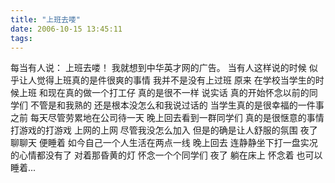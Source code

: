 ```yaml
---
title: "上班去喽"
date: 2006-10-15 13:45:11
tags:
---
```


每当有人说： 上班去喽！ 我就想到中华英才网的广告。 当有人这样说的时候 似乎让人觉得上班真的是件很爽的事情 我并不是没有上过班 原来 在学校当学生的时候上班 和现在真的做一个打工仔 真的是很不一样 说实话 真的开始怀念以前的同学们 不管是和我熟的 还是根本没怎么和我说过话的 当学生真的是很幸福的一件事 之前 每天尽管劳累地在公司待一天 晚上回去看到一群同学们 真的是很惬意的事情 打游戏的打游戏 上网的上网 尽管我没怎么加入 但是的确是让人舒服的氛围 夜了 聊聊天 便睡着 如今自己一个人生活在两点一线 晚上回去 连静静坐下打一盘实况的心情都没有了 对着那昏黄的灯 怀念一个个同学们 夜了 躺在床上 怀念着 也可以睡着...